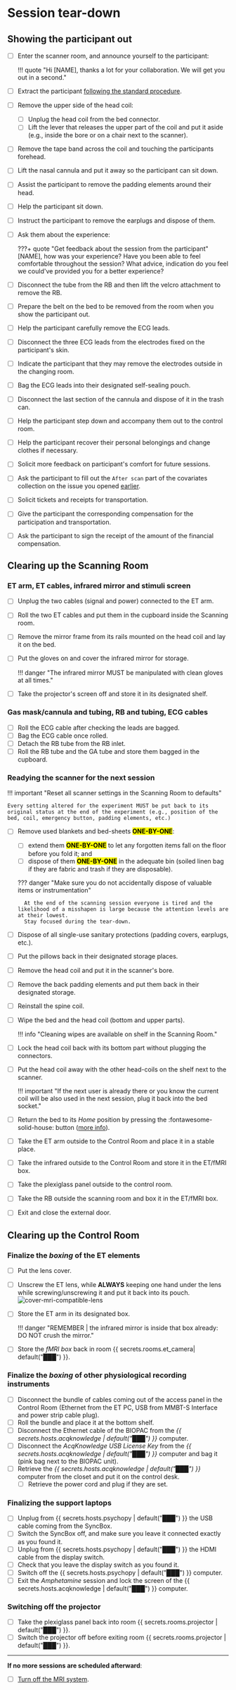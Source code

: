 # Session tear-down

## Showing the participant out

- [ ] Enter the scanner room, and announce yourself to the participant:

    !!! quote "Hi [NAME], thanks a lot for your collaboration. We will get you out in a second."

- [ ] Extract the participant [following the standard procedure](notes-scanning.md#standard-extraction-of-the-participant).
- [ ] Remove the upper side of the head coil:
    - [ ] Unplug the head coil from the bed connector.
    - [ ] Lift the lever that releases the upper part of the coil and put it aside (e.g., inside the bore or on a chair next to the scanner).
- [ ] Remove the tape band across the coil and touching the participants forehead.
- [ ] Lift the nasal cannula and put it away so the participant can sit down.
- [ ] Assist the participant to remove the padding elements around their head.
- [ ] Help the participant sit down.
- [ ] Instruct the participant to remove the earplugs and dispose of them.
- [ ] Ask them about the experience:

    ???+ quote "Get feedback about the session from the participant"
        [NAME], how was your experience?
        Have you been able to feel comfortable throughout the session?
        What advice, indication do you feel we could've provided you for a better experience?

- [ ] Disconnect the tube from the RB and then lift the velcro attachment to remove the RB.
- [ ] Prepare the belt on the bed to be removed from the room when you show the participant out.
- [ ] Help the participant carefully remove the ECG leads.
- [ ] Disconnect the three ECG leads from the electrodes fixed on the participant's skin.
- [ ] Indicate the participant that they may remove the electrodes outside in the changing room.
- [ ] Bag the ECG leads into their designated self-sealing pouch.
- [ ] Disconnect the last section of the cannula and dispose of it in the trash can.
- [ ] Help the participant step down and accompany them out to the control room.
- [ ] Help the participant recover their personal belongings and change clothes if necessary.
- [ ] Solicit more feedback on participant's comfort for future sessions.
- [ ] Ask the participant to fill out the `After scan` part of the covariates collection on the issue you opened [earlier](pre-session.md#collection-of-covariates).
- [ ] Solicit tickets and receipts for transportation.
- [ ] Give the participant the corresponding compensation for the participation and transportation.
- [ ] Ask the participant to sign the receipt of the amount of the financial compensation.

## Clearing up the Scanning Room

### ET arm, ET cables, infrared mirror and stimuli screen

- [ ] Unplug the two cables (signal and power) connected to the ET arm.
- [ ] Roll the two ET cables and put them in the cupboard inside the Scanning room.
- [ ] Remove the mirror frame from its rails mounted on the head coil and lay it on the bed.
- [ ] Put the gloves on and cover the infrared mirror for storage.

    !!! danger "The infrared mirror MUST be manipulated with clean gloves at all times."

- [ ] Take the projector's screen off and store it in its designated shelf.

### Gas mask/cannula and tubing, RB and tubing, ECG cables

- [ ] Roll the ECG cable after checking the leads are bagged.
- [ ] Bag the ECG cable once rolled.
- [ ] Detach the RB tube from the RB inlet.
- [ ] Roll the RB tube and the GA tube and store them bagged in the cupboard.

### Readying the scanner for the next session

!!! important "Reset all scanner settings in the Scanning Room to defaults"

    Every setting altered for the experiment MUST be put back to its original status at the end of the experiment (e.g., position of the bed, coil, emergency button, padding elements, etc.)

- [ ] Remove used blankets and bed-sheets <mark>**ONE-BY-ONE**</mark>:
    - [ ] extend them <mark>**ONE-BY-ONE**</mark> to let any forgotten items fall on the floor before you fold it; and
    - [ ] dispose of them <mark>**ONE-BY-ONE**</mark> in the adequate bin (soiled linen bag if they are fabric and trash if they are disposable).

    ??? danger "Make sure you do not accidentally dispose of valuable items or instrumentation"

        At the end of the scanning session everyone is tired and the likelihood of a misshapen is large because the attention levels are at their lowest.
        Stay focused during the tear-down.

- [ ] Dispose of all single-use sanitary protections (padding covers, earplugs, etc.).
- [ ] Put the pillows back in their designated storage places.
- [ ] Remove the head coil and put it in the scanner's bore.
- [ ] Remove the back padding elements and put them back in their designated storage.
- [ ] Reinstall the spine coil.
- [ ] Wipe the bed and the head coil (bottom and upper parts).

    !!! info "Cleaning wipes are available on shelf in the Scanning Room."

- [ ] Lock the head coil back with its bottom part without plugging the connectors.
- [ ] Put the head coil away with the other head-coils on the shelf next to the scanner.

    !!! important "If the next user is already there or you know the current coil will be also used in the next session, plug it back into the bed socket."

- [ ] Return the bed to its *Home* position by pressing the :fontawesome-solid-house: button ([more info](notes-scanning.md#standard-extraction-of-the-participant)).
- [ ] Take the ET arm outside to the Control Room and place it in a stable place.
- [ ] Take the infrared outside to the Control Room and store it in the ET/fMRI box.
- [ ] Take the plexiglass panel outside to the control room.
- [ ] Take the RB outside the scanning room and box it in the ET/fMRI box.
- [ ] Exit and close the external door.

## Clearing up the Control Room

### Finalize the *boxing* of the ET elements

- [ ] Put the lens cover.
- [ ] Unscrew the ET lens, while **ALWAYS** keeping one hand under the lens while screwing/unscrewing it and put it back into its pouch.
    ![cover-mri-compatible-lens](../assets/images/cover-mri-compatible-lens.png "Cover MRI compatible lens")
- [ ] Store the ET arm in its designated box.

    !!! danger "REMEMBER | the infrared mirror is inside that box already: DO NOT crush the mirror."

- [ ] Store the *fMRI box* back in room {{ secrets.rooms.et_camera| default("███") }}.

### Finalize the *boxing* of other physiological recording instruments

- [ ] Disconnect the bundle of cables coming out of the access panel in the Control Room (Ethernet from the ET PC, USB from MMBT-S Interface and power strip cable plug).
- [ ] Roll the bundle and place it at the bottom shelf.
- [ ] Disconnect the Ethernet cable of the BIOPAC from the *{{ secrets.hosts.acqknowledge | default("███") }}* computer.
- [ ] Disconnect the *AcqKnowledge USB License Key* from the *{{ secrets.hosts.acqknowledge | default("███") }}* computer and bag it (pink bag next to the BIOPAC unit).
- [ ] Retrieve the *{{ secrets.hosts.acqknowledge | default("███") }}* computer from the closet and put it on the control desk.
    - [ ] Retrieve the power cord and plug if they are set.

### Finalizing the support laptops

- [ ] Unplug from {{ secrets.hosts.psychopy | default("███") }} the USB cable coming from the SyncBox.
- [ ] Switch the SyncBox off, and make sure you leave it connected exactly as you found it.
- [ ] Unplug from {{ secrets.hosts.psychopy | default("███") }} the HDMI cable from the display switch.
- [ ] Check that you leave the display switch as you found it.
- [ ] Switch off the {{ secrets.hosts.psychopy | default("███") }} computer.
- [ ] Exit the *Amphetamine* session and lock the screen of the {{ secrets.hosts.acqknowledge | default("███") }} computer.

### Switching off the projector

- [ ] Take the plexiglass panel back into room {{ secrets.rooms.projector | default("███") }}.
- [ ] Switch the projector off before exiting room {{ secrets.rooms.projector | default("███") }}.

---

**If no more sessions are scheduled afterward**:

- [ ] [Turn off the MRI system](notes-scanning.md#scanner-shutdown-protocol).
